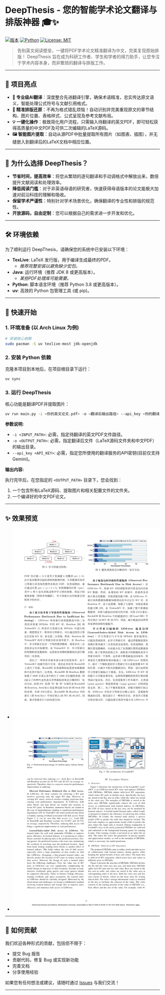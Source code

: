 # DeepThesis - 您的智能学术论文翻译与排版神器 🎓✨

[![版本](https://img.shields.io/badge/version-alpha-blue.svg)](https://github.com/YOUR_USERNAME/DeepThesis) [![Python](https://img.shields.io/badge/python-3.8%2B-blue.svg)](https://www.python.org/) [![License: MIT](https://img.shields.io/badge/License-MIT-yellow.svg)](https://opensource.org/licenses/MIT)

> 告别英文阅读壁垒，一键将PDF学术论文精准翻译为中文，完美复现原始排版！
> DeepThesis 旨在成为科研工作者、学生和学者的得力助手，让您专注于学术内容本身，而非繁琐的翻译与排版工作。

---

## 🌟 项目亮点

*   **🚀 专业级AI翻译**：深度整合先进翻译引擎，确保术语精准，忠实传达原文语义，智能处理公式符号与文献引用格式。
*   **📐 精准排版还原**：不再为格式错乱烦恼！自动识别并完美重现原文的章节结构、图片位置、表格样式、公式呈现及参考文献布局。
*   **💡 一键化操作**：极致简化用户流程，只需输入待翻译的英文PDF，即可轻松获得高质量的中文PDF及可供二次编辑的LaTeX源码。
*   **🖼️ 智能图片提取**：自动从源PDF中批量提取所有图片（如图表、插图），并无缝嵌入到翻译后的LaTeX文档中相应位置。

---

## 🎯 为什么选择 DeepThesis？

*   **节省时间，提高效率**：将您从繁琐的逐句翻译和手动调格式中解放出来，数倍提升文献阅读和处理效率。
*   **降低阅读门槛**：对于非英语母语的研究者，快速获得母语版本的论文能极大加速对前沿科技的理解和吸收。
*   **保留学术严谨性**：特别针对学术场景优化，确保翻译的专业性和排版的规范性。
*   **开放源码，自由定制**：您可以根据自己的需求进一步开发和优化。

---

## 🛠️ 环境依赖

为了顺利运行 DeepThesis，请确保您的系统中已安装以下环境：

*   **TexLive**: LaTeX 发行版，用于编译生成最终的PDF。
    *   *推荐完整安装以避免缺少宏包。*
*   **Java**: 运行环境（推荐 JDK 8 或更高版本）。
    *   *某些PDF处理库可能需要。*
*   **Python**: 脚本语言环境（推荐 Python 3.8 或更高版本）。
*   **uv**: 高效的 Python 包管理工具 (或 pip)。

---

## 🚀 快速开始

### 1. 环境准备 (以 Arch Linux 为例)

```bash
# 安装核心依赖
sudo pacman -S uv texlive-most jdk-openjdk 

```

### 2. 安装 Python 依赖

克隆本项目到本地后，在项目根目录下运行：

```bash
uv sync
```

### 3. 运行 DeepThesis

核心功能是翻译PDF并提取图片：

```bash
uv run main.py -i <你的英文论文.pdf> -o <翻译后输出路径> --api_key <你的翻译服务API_KEY>
```

**参数说明:**

*   `-i <INPUT_PATH>`: 必需，指定待翻译的英文PDF文件路径。
*   `-o <OUTPUT_PATH>`: 必需，指定翻译后文件（LaTeX源码文件夹和中文PDF）的输出目录。
*   `--api_key <API_KEY>`: 必需，指定您所使用的翻译服务的API密钥(目前仅支持Gemini)。

**输出内容:**

执行完毕后，在您指定的 `<OUTPUT_PATH>` 目录下，您会找到：

1.  一个包含所有LaTeX源码、提取图片和相关配置文件的文件夹。
2.  一个编译好的中文PDF论文。

---

## ✨ 效果预览


*   ![](./asserts/example1.png)
*   ![](./asserts/example2.png)


---

## 🤝 如何贡献

我们欢迎各种形式的贡献，包括但不限于：

*   提交 Bug 报告
*   贡献代码，修复 Bug 或实现新功能
*   完善文档
*   分享使用经验

如果您有任何想法或建议，请随时通过 [Issues](https://github.com/YOUR_USERNAME/DeepThesis/issues) 与我们交流！

---
